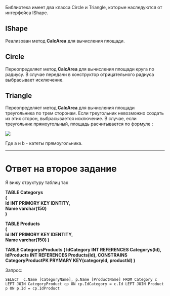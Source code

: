 Библиотека имеет два класса Circle и Triangle, которые наследуются от интерфейса IShape.

## IShape
Реализован метод **CalcArea** для вычисления площади.

## Circle
Переопределяет метод **CalcArea** для вычисления площади круга по радиусу. В случае передачи в конструктор отрицательного радиуса выбрасывает исключение.

## Triangle
Переопределяет метод **CalcArea** для вычисления площади треугольника по трем сторонам. Если треугольник невозможно создать из этих сторон, выбрасывается исключение.
В случае, если треугольник прямоугольный, площадь расчитывается по формуле : 

![](https://sun9-25.userapi.com/impg/LsfOJBFzlLnhVrQP7f22ZIpeitsTQNPDkjV5-A/S3ZwWsbXB5c.jpg?size=456x237&quality=96&sign=d56e06c7c2b92e5510273b742657590e&type=album)

Где a и b - катеты прямоугольника.


----------------------------------------------------------------------
# Ответ на второе задание

 Я вижу структуру таблиц так
 
 **TABLE Categorys  
 (  
  Id INT PRIMORY KEY IDNTITY,  
  Name varchar(150)  
 )**  
 
 **TABLE Products  
 (  
  Id INT PRIMORY KEY IDENTITY,  
  Name varchar(150)
 )**  

 **TABLE CategorysProducts
 (
  IdCategory INT REFERENCES Categorys(Id),
  IdProducts INT REFERENCES Products(Id),
  CONSTRAINS CategoryProductPK PRYMARY KEY(categoryId, productId)
 )**
 
 Запрос:
 
`SELECT 
c.Name [CategoryName],
p.Name [ProductName] FROM Category c
LEFT JOIN CategoryProduct cp ON cp.IdCategory = c.Id
LEFT JOIN Product p ON p.Id = cp.IdProduct `
 
